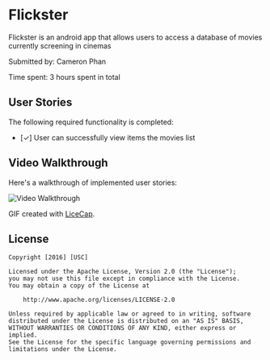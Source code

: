 # Flickster

Flickster is an android app that allows users to access a database of movies currently screening in cinemas

Submitted by: Cameron Phan

Time spent: 3 hours spent in total

## User Stories

The following required functionality is completed:
* [✓] User can successfully view items the movies list

## Video Walkthrough 

Here's a walkthrough of implemented user stories:

<img src='http://i.imgur.com/tSu0be7' title='Video Walkthrough' width='' alt='Video Walkthrough' />

GIF created with [LiceCap](http://www.cockos.com/licecap/).

## License

    Copyright [2016] [USC]

    Licensed under the Apache License, Version 2.0 (the "License");
    you may not use this file except in compliance with the License.
    You may obtain a copy of the License at

        http://www.apache.org/licenses/LICENSE-2.0

    Unless required by applicable law or agreed to in writing, software
    distributed under the License is distributed on an "AS IS" BASIS,
    WITHOUT WARRANTIES OR CONDITIONS OF ANY KIND, either express or implied.
    See the License for the specific language governing permissions and
    limitations under the License.
